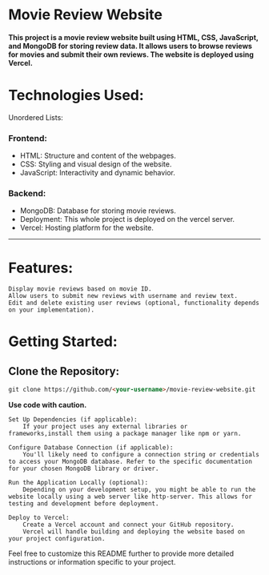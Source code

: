 # Movie Review Website

#### This project is a movie review website built using HTML, CSS, JavaScript, and MongoDB for storing review data. It allows users to browse reviews for movies and submit their own reviews. The website is deployed using Vercel.

# Technologies Used:
Unordered Lists:
### Frontend:
- HTML: Structure and content of the webpages.
- CSS: Styling and visual design of the website.
- JavaScript: Interactivity and dynamic behavior.
### Backend:
- MongoDB: Database for storing movie reviews.
- Deployment: This whole project is deployed on the vercel server.
- Vercel: Hosting platform for the website.

***
# Features:

    Display movie reviews based on movie ID.
    Allow users to submit new reviews with username and review text.
    Edit and delete existing user reviews (optional, functionality depends on your implementation).

# Getting Started:

## Clone the Repository:

```HTML
git clone https://github.com/<your-username>/movie-review-website.git
```

**Use code with caution.**

    Set Up Dependencies (if applicable):
        If your project uses any external libraries or      frameworks,install them using a package manager like npm or yarn.

    Configure Database Connection (if applicable):
        You'll likely need to configure a connection string or credentials to access your MongoDB database. Refer to the specific documentation for your chosen MongoDB library or driver.

    Run the Application Locally (optional):
        Depending on your development setup, you might be able to run the website locally using a web server like http-server. This allows for testing and development before deployment.

    Deploy to Vercel:
        Create a Vercel account and connect your GitHub repository.
        Vercel will handle building and deploying the website based on your project configuration.

Feel free to customize this README further to provide more detailed instructions or information specific to your project.